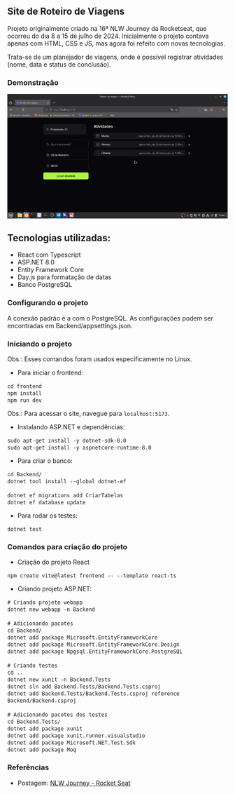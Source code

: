 ## Site de Roteiro de Viagens
Projeto originalmente criado na 16ª NLW Journey da Rocketseat, que ocorreu do dia 8 a 15 de julho de 2024. Inicialmente o projeto contava apenas com HTML, CSS e JS, mas agora foi refeito com novas tecnologias.

Trata-se de um planejador de viagens, onde é possível registrar atividades (nome, data e status de conclusão).

### Demonstração
![Demo](docs/demonstracao.gif)

## Tecnologias utilizadas:
- React com Typescript
- ASP.NET 8.0
- Entity Framework Core
- Day.js para formatação de datas
- Banco PostgreSQL

### Configurando o projeto
A conexão padrão é a com o PostgreSQL. As configurações podem ser encontradas em Backend/appsettings.json.

### Iniciando o projeto

Obs.: Esses comandos foram usados especificamente no Linux.

- Para iniciar o frontend:
```
cd frontend
npm install
npm run dev
```

Obs.: Para acessar o site, navegue para ```localhost:5173```.

- Instalando ASP.NET e dependências:
```
sudo apt-get install -y dotnet-sdk-8.0
sudo apt-get install -y aspnetcore-runtime-8.0
```

- Para criar o banco:
```
cd Backend/
dotnet tool install --global dotnet-ef

dotnet ef migrations add CriarTabelas
dotnet ef database update
```

- Para rodar os testes:
```
dotnet test
```

### Comandos para criação do projeto

- Criação do projeto React
```
npm create vite@latest frontend -- --template react-ts
```

- Criando projeto ASP.NET:
```
# Criando projeto webapp
dotnet new webapp -n Backend

# Adicionando pacotes
cd Backend/
dotnet add package Microsoft.EntityFrameworkCore
dotnet add package Microsoft.EntityFrameworkCore.Design
dotnet add package Npgsql.EntityFrameworkCore.PostgreSQL

# Criando testes
cd ..
dotnet new xunit -n Backend.Tests
dotnet sln add Backend.Tests/Backend.Tests.csproj
dotnet add Backend.Tests/Backend.Tests.csproj reference Backend/Backend.csproj

# Adicionando pacotes dos testes
cd Backend.Tests/
dotnet add package xunit
dotnet add package xunit.runner.visualstudio
dotnet add package Microsoft.NET.Test.Sdk
dotnet add package Moq
```

### Referências
- Postagem: [NLW Journey - Rocket Seat](https://www.rocketseat.com.br/blog/artigos/post/por-que-nlw-e-especial)
